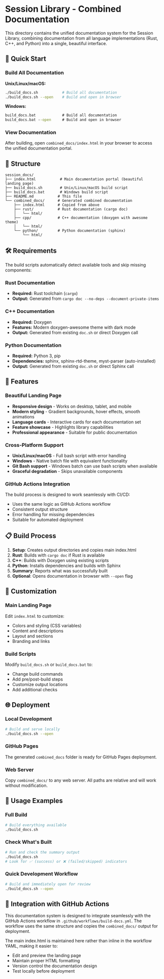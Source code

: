 # Session Library - Combined Documentation

This directory contains the unified documentation system for the Session Library, combining documentation from all language implementations (Rust, C++, and Python) into a single, beautiful interface.

## 🚀 Quick Start

### Build All Documentation

**Unix/Linux/macOS:**
```bash
./build_docs.sh           # Build all documentation
./build_docs.sh --open    # Build and open in browser
```

**Windows:**
```cmd
build_docs.bat            # Build all documentation
build_docs.bat --open     # Build and open in browser
```

### View Documentation

After building, open `combined_docs/index.html` in your browser to access the unified documentation portal.

## 📁 Structure

```
session_docs/
├── index.html           # Main documentation portal (beautiful landing page)
├── build_docs.sh        # Unix/Linux/macOS build script
├── build_docs.bat       # Windows build script  
├── README.md           # This file
└── combined_docs/      # Generated combined documentation
    ├── index.html      # Copied from above
    ├── rust/           # Rust documentation (cargo doc)
    │   └── html/
    ├── cpp/            # C++ documentation (doxygen with awesome theme)
    │   └── html/
    └── python/         # Python documentation (sphinx)
        └── html/
```

## 🛠️ Requirements

The build scripts automatically detect available tools and skip missing components:

### Rust Documentation
- **Required:** Rust toolchain (`cargo`)
- **Output:** Generated from `cargo doc --no-deps --document-private-items`

### C++ Documentation  
- **Required:** Doxygen
- **Features:** Modern doxygen-awesome theme with dark mode
- **Output:** Generated from existing `doc.sh` or direct Doxygen call

### Python Documentation
- **Required:** Python 3, pip
- **Dependencies:** sphinx, sphinx-rtd-theme, myst-parser (auto-installed)
- **Output:** Generated from existing `doc.sh` or direct Sphinx call

## 🎨 Features

### Beautiful Landing Page
- **Responsive design** - Works on desktop, tablet, and mobile
- **Modern styling** - Gradient backgrounds, hover effects, smooth animations
- **Language cards** - Interactive cards for each documentation set
- **Feature showcase** - Highlights library capabilities
- **Professional appearance** - Suitable for public documentation

### Cross-Platform Support
- **Unix/Linux/macOS** - Full bash script with error handling
- **Windows** - Native batch file with equivalent functionality
- **Git Bash support** - Windows batch can use bash scripts when available
- **Graceful degradation** - Skips unavailable components

### GitHub Actions Integration
The build process is designed to work seamlessly with CI/CD:
- Uses the same logic as GitHub Actions workflow
- Consistent output structure
- Error handling for missing dependencies
- Suitable for automated deployment

## 📋 Build Process

1. **Setup**: Creates output directories and copies main index.html
2. **Rust**: Builds with `cargo doc` if Rust is available
3. **C++**: Builds with Doxygen using existing scripts
4. **Python**: Installs dependencies and builds with Sphinx
5. **Summary**: Reports what was successfully built
6. **Optional**: Opens documentation in browser with `--open` flag

## 🔧 Customization

### Main Landing Page
Edit `index.html` to customize:
- Colors and styling (CSS variables)
- Content and descriptions
- Layout and sections
- Branding and links

### Build Scripts
Modify `build_docs.sh` or `build_docs.bat` to:
- Change build commands
- Add pre/post-build steps
- Customize output locations
- Add additional checks

## 🌐 Deployment

### Local Development
```bash
# Build and serve locally
./build_docs.sh --open
```

### GitHub Pages
The generated `combined_docs` folder is ready for GitHub Pages deployment.

### Web Server
Copy `combined_docs/` to any web server. All paths are relative and will work without modification.

## 📖 Usage Examples

### Full Build
```bash
# Build everything available
./build_docs.sh
```

### Check What's Built
```bash
# Run and check the summary output
./build_docs.sh
# Look for ✅ (success) or ❌ (failed/skipped) indicators
```

### Quick Development Workflow
```bash
# Build and immediately open for review
./build_docs.sh --open
```

## 🎯 Integration with GitHub Actions

This documentation system is designed to integrate seamlessly with the GitHub Actions workflow in `.github/workflows/build-docs.yml`. The workflow uses the same structure and copies the `combined_docs/` output for deployment.

The main index.html is maintained here rather than inline in the workflow YAML, making it easier to:
- Edit and preview the landing page
- Maintain proper HTML formatting
- Version control the documentation design
- Test locally before deployment
